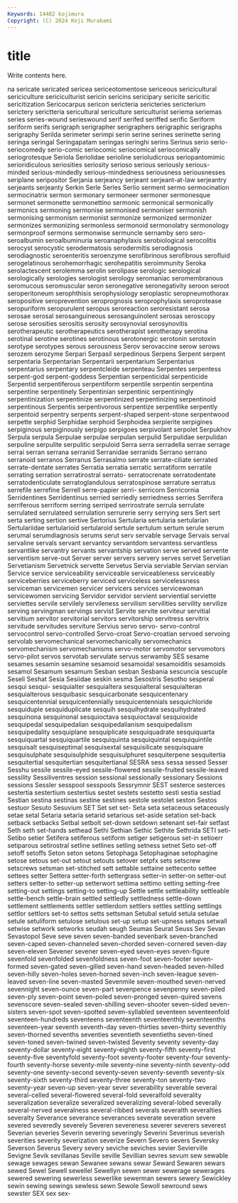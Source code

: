 ```yaml
---
Keywords: 14482 kojimura
Copyright: (C) 2024 Koji Murakami
---
```


# title

Write contents here.



na sericate sericated sericea sericeotomentose sericeous
sericicultural sericiculture sericiculturist sericin sericins sericipary sericite sericitic sericitization Sericocarpus
sericon sericteria sericteries sericterium serictery serictteria sericultural sericulture sericulturist seriema
seriemas series series-wound serieswound serif serifed seriffed serific Seriform seriform
serifs serigraph serigrapher serigraphers serigraphic serigraphs serigraphy Serilda serimeter serimpi
serin serine serines serinette sering seringa seringal Seringapatam seringas seringhi
serins Serinus serio serio- seriocomedy serio-comic seriocomic seriocomical seriocomically seriogrotesque
Seriola Seriolidae serioline serioludicrous seriopantomimic serioridiculous seriosities seriosity serioso serious
seriously serious-minded serious-mindedly serious-mindedness seriousness seriousnesses seriplane seripositor Serjania serjeancy
serjeant serjeant-at-law serjeantry serjeants serjeanty Serkin Serle Serles Serlio serment
sermo sermocination sermocinatrix sermon sermonary sermoneer sermoner sermonesque sermonet sermonette
sermonettino sermonic sermonical sermonically sermonics sermoning sermonise sermonised sermoniser sermonish
sermonising sermonism sermonist sermonize sermonized sermonizer sermonizes sermonizing sermonless sermonoid
sermonolatry sermonology sermonproof sermons sermonwise sermuncle sernamby sero sero- seroalbumin
seroalbuminuria seroanaphylaxis serobiological serocolitis serocyst serocystic serodermatosis serodermitis serodiagnosis serodiagnostic
seroenteritis seroenzyme serofibrinous serofibrous serofluid serogelatinous serohemorrhagic serohepatitis seroimmunity Seroka
serolactescent serolemma serolin serolipase serologic serological serologically serologies serologist serology
seromaniac seromembranous seromucous seromuscular seron seronegative seronegativity seroon seroot seroperitoneum
serophthisis serophysiology seroplastic seropneumothorax seropositive seroprevention seroprognosis seroprophylaxis seroprotease seropuriform
seropurulent seropus seroreaction seroresistant serosa serosae serosal serosanguineous serosanguinolent serosas
seroscopy serose serosities serositis serosity serosynovial serosynovitis serotherapeutic serotherapeutics serotherapist
serotherapy serotina serotinal serotine serotines serotinous serotonergic serotonin serotoxin serotype
serotypes serous serousness Serov serovaccine serow serows serozem serozyme Serpari
Serpasil serpedinous Serpens Serpent serpent serpentaria Serpentarian Serpentarii serpentarium Serpentarius
serpentarius serpentary serpentcleide serpenteau Serpentes serpentess serpent-god serpent-goddess Serpentian serpenticidal
serpenticide Serpentid serpentiferous serpentiform serpentile serpentin serpentina serpentine serpentinely Serpentinian
serpentinic serpentiningly serpentinization serpentinize serpentinized serpentinizing serpentinoid serpentinous Serpentis serpentivorous
serpentize serpentlike serpently serpentoid serpentry serpents serpent-shaped serpent-stone serpentwood serpette
serphid Serphidae serphoid Serphoidea serpierite serpigines serpiginous serpiginously serpigo serpigoes
serpivolant serpolet Serpukhov Serpula serpula Serpulae serpulae serpulan serpulid Serpulidae
serpulidan serpuline serpulite serpulitic serpuloid Serra serra serradella serrae serrage
serrai serran serrana serranid Serranidae serranids Serrano serrano serranoid serranos
Serranus Serrasalmo serrate serrate-ciliate serrated serrate-dentate serrates Serratia serratia serratic
serratiform serratile serrating serration serratirostral serrato- serratocrenate serratodentate serratodenticulate serratoglandulous
serratospinose serrature serratus serrefile serrefine Serrell serre-papier serri- serricorn Serricornia
Serridentines Serridentinus serried serriedly serriedness serries Serrifera serriferous serriform serring
serriped serrirostrate serrula serrulate serrulated serrulateed serrulation serrurerie serry serrying
sers Sert sert serta serting sertion sertive Sertorius Sertularia sertularia
sertularian Sertulariidae sertularioid sertularoid sertule sertulum sertum serule serum serumal
serumdiagnosis serums serut serv servable servage Servais serval servaline servals
servant servantcy servantdom servantess servantless servantlike servantry servants servantship servation
serve served servente serventism serve-out Server server servers servery serves
servet Servetian Servetianism Servetnick servette Servetus Servia serviable Servian servian
Service service serviceability serviceable serviceableness serviceably serviceberries serviceberry serviced serviceless
servicelessness serviceman servicemen servicer servicers services servicewoman servicewomen servicing Servidor
servidor servient serviential serviette serviettes servile servilely servileness servilism servilities
servility servilize serving servingman servings servist Servite servite serviteur servitial
servitium servitor servitorial servitors servitorship servitress servitrix servitude servitudes serviture
Servius servo servo- servo-control servocontrol servo-controlled Servo-croat Servo-croatian servoed servoing
servolab servomechanical servomechanically servomechanics servomechanism servomechanisms servo-motor servomotor servomotors servo-pilot
servos servotab servulate servus serwamby SES sesame sesames sesamin sesamine
sesamoid sesamoidal sesamoiditis sesamoids sesamol Sesamum sesamum Sesban sesban Sesbania
sescuncia sescuple Seseli Seshat Sesia Sesiidae seskin sesma Sesostris Sesotho
sesperal sesqui sesqui- sesquialter sesquialtera sesquialteral sesquialteran sesquialterous sesquibasic sesquicarbonate
sesquicentenary sesquicentennial sesquicentennially sesquicentennials sesquichloride sesquiduple sesquiduplicate sesquih sesquihydrate sesquihydrated
sesquinona sesquinonal sesquioctava sesquioctaval sesquioxide sesquipedal sesquipedalian sesquipedalianism sesquipedalism sesquipedality
sesquiplane sesquiplicate sesquiquadrate sesquiquarta sesquiquartal sesquiquartile sesquiquinta sesquiquintal sesquiquintile sesquisalt
sesquiseptimal sesquisextal sesquisilicate sesquisquare sesquisulphate sesquisulphide sesquisulphuret sesquiterpene sesquitertia sesquitertial
sesquitertian sesquitertianal SESRA sess sessa sessed Sesser Sesshu sessile sessile-eyed
sessile-flowered sessile-fruited sessile-leaved sessility Sessiliventres session sessional sessionally sessionary Sessions
sessions Sessler sesspool sesspools Sessrymnir SEST sesterce sesterces sestertia sestertium
sestertius sestet sestets sestetto sesti sestia sestiad Sestian sestina sestinas
sestine sestines sestole sestolet seston Sestos sestuor Sesuto Sesuvium SET
Set set set- Seta seta setaceous setaceously setae setal Setaria
setaria setarid setarious set-aside setation set-back setback setbacks Setbal setbolt
set-down setdown setenant set-fair setfast Seth seth set-hands sethead Sethi
Sethian Sethic Sethite Sethrida SETI seti- Setibo setier Setifera setiferous
setiform setiger setigerous set-in setioerr setiparous setirostral setline setlines setling
setness setnet Seto set-off setoff setoffs Seton seton setons Setophaga
Setophaginae setophagine setose setous set-out setout setouts setover setpfx sets
setscrew setscrews setsman set-stitched sett settable settaine settecento settee settees
setter Settera setter-forth settergrass setter-in setter-on setter-out setters setter-to setter-up
setterwort settima settimo setting setting-free setting-out settings setting-to setting-up Settle
settle settleability settleable settle-bench settle-brain settled settledly settledness settle-down settlement
settlements settler settlerdom settlers settles settling settlings settlor settlors set-to
settos setts settsman Setubal setuid setula setulae setule setuliform setulose
setulous set-up setup set-upness setups setwall setwise setwork setworks seudah
seugh Seumas Seurat Seuss Sev Sevan Sevastopol Seve seve seven
seven-banded sevenbark seven-branched seven-caped seven-channeled seven-chorded seven-cornered seven-day seven-eleven Sevener
sevener seven-eyed seven-eyes seven-figure sevenfold sevenfolded sevenfoldness seven-foot seven-footer seven-formed
seven-gated seven-gilled seven-hand seven-headed seven-hilled seven-hilly seven-holes seven-horned seven-inch seven-league
seven-leaved seven-line seven-masted Sevenmile seven-mouthed seven-nerved sevennight seven-ounce seven-part sevenpence
sevenpenny seven-piled seven-ply seven-point seven-poled seven-pronged seven-quired sevens sevenscore seven-sealed
seven-shilling seven-shooter seven-sided seven-sisters seven-spot seven-spotted seven-syllabled seventeen seventeenfold seventeen-hundreds
seventeens seventeenth seventeenthly seventeenths seventeen-year seventh seventh-day seven-thirties seven-thirty seventhly
seven-thorned sevenths seventies seventieth seventieths seven-tined seven-toned seven-twined seven-twisted Seventy
seventy seventy-day seventy-dollar seventy-eight seventy-eighth seventy-fifth seventy-first seventy-five seventyfold seventy-foot
seventy-footer seventy-four seventy-fourth seventy-horse seventy-mile seventy-nine seventy-ninth seventy-odd seventy-one seventy-second
seventy-seven seventy-seventh seventy-six seventy-sixth seventy-third seventy-three seventy-ton seventy-two seventy-year seven-up
seven-year sever severability severable several several-celled several-flowered several-fold severalfold severality
severalization severalize severalized severalizing several-lobed severally several-nerved severalness several-ribbed severals
severalth severalties severalty Severance severance severances severate severation severe severed
severedly severely Severen severeness severer severers severest Severian severies Severin
severing severingly Severini Severinus severish severities severity severization severize Severn
Severo severs Seversky Severson Severus Severy severy seviche seviches sevier
Sevierville Sevigne Sevik sevillanas Seville seville Sevillian sevres sevum sew
sewable sewage sewages sewan Sewanee sewans sewar Seward Sewaren sewars
sewed Sewel Sewell sewellel Sewellyn sewen sewer sewerage sewerages sewered
sewering sewerless sewerlike sewerman sewers sewery Sewickley sewin sewing sewings
sewless sewn Sewole Sewoll sewround sews sewster SEX sex sex-
